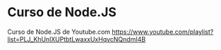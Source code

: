 # Curso de Node.JS
 Curso de Node.JS de Youtube.com
 https://www.youtube.com/playlist?list=PLJ_KhUnlXUPtbtLwaxxUxHqvcNQndmI4B